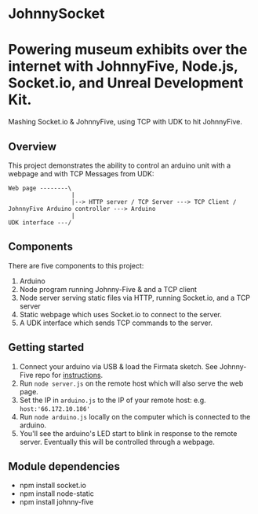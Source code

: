 JohnnySocket
============
Powering museum exhibits over the internet with JohnnyFive, Node.js, Socket.io, and Unreal Development Kit.
===
Mashing Socket.io &amp; JohnnyFive, using TCP with UDK to hit JohnnyFive.

Overview
--------
This project demonstrates the ability to control an arduino unit with a webpage and with TCP Messages from UDK:

    Web page --------\ 
                      |
                      |--> HTTP server / TCP Server ---> TCP Client / JohnnyFive Arduino controller ---> Arduino
                      |
    UDK interface ---/ 

Components
----------

There are five components to this project:

1. Arduino 
2. Node program running Johnny-Five & and a TCP client
3. Node server serving static files via HTTP, running Socket.io, and a TCP server
4. Static webpage which uses Socket.io to connect to the server.
5. A UDK interface which sends TCP commands to the server.

Getting started
---------------
1.  Connect your arduino via USB & load the Firmata sketch.  See Johnny-Five repo for [instructions](https://github.com/rwldrn/johnny-five#setup-and-assemble-arduino).
2.  Run `node server.js` on the remote host which will also serve the web page.
3.  Set the IP in `arduino.js` to the IP of your remote host: e.g. `host:'66.172.10.186'`
4.  Run `node arduino.js` locally on the computer which is connected to the arduino.
5.  You'll see the arduino's LED start to blink in response to the remote server.  Eventually this will be controlled through a webpage.

Module dependencies
------------------------------
* npm install socket.io
* npm install node-static
* npm install johnny-five

